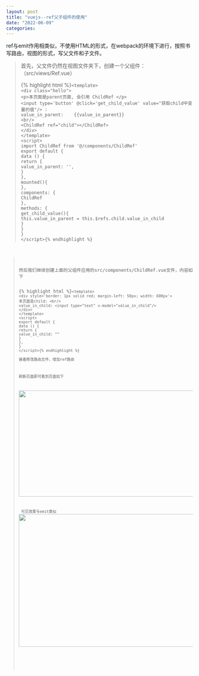 ```yaml
---
layout: post
title: "vuejs--ref父子组件的使用"
date: "2022-06-09"
categories: 
---
```

<p>ref与emit作用相类似，不使用HTML的形式，在webpack的环境下进行，按照书写路由，视图的形式，写父文件和子文件。</p> 
<blockquote> 
<p>首先，父文件仍然在视图文件夹下，创建一个父组件：（src/views/Ref.vue）</p> 
{% highlight html %}<code class="language-html">&lt;template&gt;
&lt;div class="hello"&gt;
&lt;p&gt;本页面是parent页面, 会引用 ChildRef &lt;/p&gt;
&lt;input type='button' @click='get_child_value' value="获取child中变量的值"/&gt; :
value_in_parent:    {<!-- -->{value_in_parent}}  
&lt;br/&gt;
&lt;ChildRef ref="child"&gt;&lt;/ChildRef&gt;    
&lt;/div&gt;
&lt;/template&gt;
&lt;script&gt;
import ChildRef from '@/components/ChildRef'
export default {
data () {
return {
value_in_parent: '',
}
}, 
mounted(){
},
components: {
ChildRef
},
methods: {
get_child_value(){
this.value_in_parent = this.$refs.child.value_in_child
}
}
}
&lt;/script&gt;{% endhighlight %} 
</blockquote> 
<blockquote> 
<p style="margin-left:.0001pt;text-align:justify;">然后我们继续创建上面的父组件应用的src/components/ChildRef.vue文件，内容如下</p> 
{% highlight html %}<code class="language-html">&lt;template&gt;
&lt;div style='border: 1px solid red; margin-left: 50px; width: 600px'&gt;
本页面是child: &lt;br/&gt;
value_in_child: &lt;input type="text" v-model="value_in_child"/&gt;
&lt;/div&gt;
&lt;/template&gt;
&lt;script&gt;
export default {
data () {
return {
value_in_child: ""
}
},
}
&lt;/script&gt;{% endhighlight %} 
<p>接着修改路由文件，增加ref路由<strong><img alt="" src="https://img-blog.csdnimg.cn/5771d1e32ae9461ba9a86629e704f246.png?x-oss-process=image/watermark,type_d3F5LXplbmhlaQ,shadow_50,text_Q1NETiBA6K645aKo44Gu5bCP6J206J22,size_20,color_FFFFFF,t_70,g_se,x_16"></strong></p> 
<p>刷新页面即可看到页面如下</p> 
<p><img alt="" height="286" src="https://img-blog.csdnimg.cn/0f764c548d7b4695a70e178fe54c980f.png?x-oss-process=image/watermark,type_d3F5LXplbmhlaQ,shadow_50,text_Q1NETiBA6K645aKo44Gu5bCP6J206J22,size_20,color_FFFFFF,t_70,g_se,x_16" width="1064"></p> 
<p> 可见效果与emit类似<img alt="" height="358" src="https://img-blog.csdnimg.cn/15ee37584b0e45ffa1aa0c599ead27f8.png?x-oss-process=image/watermark,type_d3F5LXplbmhlaQ,shadow_50,text_Q1NETiBA6K645aKo44Gu5bCP6J206J22,size_20,color_FFFFFF,t_70,g_se,x_16" width="1092"></p> 
<p> </p> 
</blockquote>
